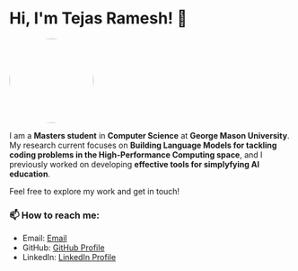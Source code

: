 # Hi, I'm Tejas Ramesh! 👋
<img src="./img/Tejas Ramesh.png" width="150" style="border-radius: 50%;">

I am a **Masters student** in **Computer Science** at **George Mason University**. My research current focuses on **Building Language Models for tackling coding problems in the High-Performance Computing space**, and I previously worked on developing **effective tools for simplyfying AI education**.

Feel free to explore my work and get in touch!

### 📫 How to reach me:

- Email: [Email](mailto:tramesh2@gmu.edu)
- GitHub: [GitHub Profile](https://github.com/tejas3070)
- LinkedIn: [LinkedIn Profile](https://www.linkedin.com/in/tejas-ramesh-976203190)

